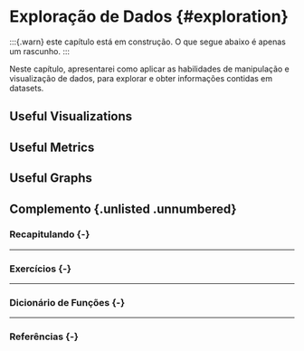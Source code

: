 # Exploração de Dados {#exploration}

:::{.warn}
este capítulo está em construção. O que segue abaixo é apenas um rascunho.
:::

Neste capítulo, apresentarei como aplicar as habilidades de manipulação e visualização de dados, para explorar e obter informações contidas em datasets.


## Useful Visualizations



## Useful Metrics



## Useful Graphs



<div class="double-hrule"></div>

## Complemento {.unlisted .unnumbered}

### Recapitulando {-}


---

### Exercícios {-}


---

### Dicionário de Funções {-}


---

### Referências {-}


